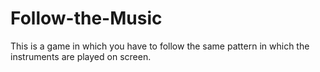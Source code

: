 # Follow-the-Music
This is a game in which you have to follow the same pattern in which the instruments are played on screen.
